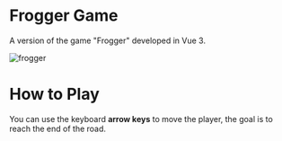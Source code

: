 #  Frogger Game

A version of the game "Frogger" developed in Vue 3.

![frogger](https://github.com/lousousa/frogger-game/assets/2921281/edd9f185-2a96-4a21-a335-8c97200d8d6a)

# How to Play

You can use the keyboard **arrow keys** to move the player, the goal is to reach the end of the road.
